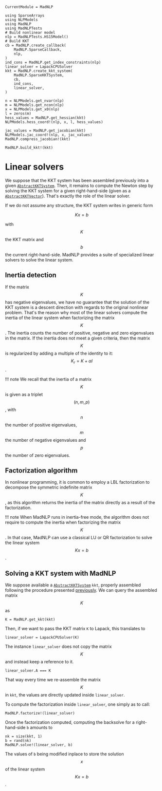 ```@meta
CurrentModule = MadNLP
```
```@setup linear_solver_example
using SparseArrays
using NLPModels
using MadNLP
using MadNLPTests
# Build nonlinear model
nlp = MadNLPTests.HS15Model()
# Build KKT
cb = MadNLP.create_callback(
    MadNLP.SparseCallback,
    nlp,
)
ind_cons = MadNLP.get_index_constraints(nlp)
linear_solver = LapackCPUSolver
kkt = MadNLP.create_kkt_system(
    MadNLP.SparseKKTSystem,
    cb,
    ind_cons,
    linear_solver,
)

n = NLPModels.get_nvar(nlp)
m = NLPModels.get_ncon(nlp)
x = NLPModels.get_x0(nlp)
l = zeros(m)
hess_values = MadNLP.get_hessian(kkt)
NLPModels.hess_coord!(nlp, x, l, hess_values)

jac_values = MadNLP.get_jacobian(kkt)
NLPModels.jac_coord!(nlp, x, jac_values)
MadNLP.compress_jacobian!(kkt)

MadNLP.build_kkt!(kkt)

```
# Linear solvers

We suppose that the KKT system has been assembled previously
into a given [`AbstractKKTSystem`](@ref). Then, it remains to compute
the Newton step by solving the KKT system for a given
right-hand-side (given as a [`AbstractKKTVector`](@ref)).
That's exactly the role of the linear solver.

If we do not assume any structure, the KKT system writes in generic form
```math
K x = b
```
with $$K$$ the KKT matrix and $$b$$ the current right-hand-side.
MadNLP provides a suite of specialized linear solvers to solve
the linear system.

## Inertia detection
If the matrix $$K$$ has negative eigenvalues, we have no guarantee
that the solution of the KKT system is a descent direction with regards
to the original nonlinear problem. That's the reason why most of the linear
solvers compute the inertia
of the linear system when factorizing the matrix $$K$$.
The inertia counts the number of positive,
negative and zero eigenvalues in the matrix. If the inertia does not
meet a given criteria, then the matrix $$K$$ is regularized by adding
a multiple of the identity to it: $$K_r = K + \alpha I$$.

!!! note
    We recall that the inertia of a matrix $$K$$ is given as
    a triplet $$(n,m,p)$$, with $$n$$ the number of positive eigenvalues,
    $$m$$ the number of negative eigenvalues and $$p$$ the number of
    zero eigenvalues.


## Factorization algorithm
In nonlinear programming, it is common
to employ a LBL factorization to decompose the symmetric indefinite
matrix $$K$$, as this algorithm returns the inertia
of the matrix directly as a result of the factorization.

!!! note
    When MadNLP runs in inertia-free mode, the algorithm
    does not require to compute the inertia when factorizing
    the matrix $$K$$. In that case, MadNLP can use a classical
    LU or QR factorization to solve the linear system $$Kx = b$$.


## Solving a KKT system with MadNLP

We suppose available a [`AbstractKKTSystem`](@ref) `kkt`, properly assembled
following the procedure presented [previously](kkt.md).
We can query the assembled matrix $$K$$ as
```@example linear_solver_example
K = MadNLP.get_kkt(kkt)

```
Then, if we want to pass the KKT matrix `K` to Lapack, this
translates to
```@example linear_solver_example
linear_solver = LapackCPUSolver(K)

```
The instance `linear_solver` does not copy the matrix $$K$$ and
instead keep a reference to it.
```@example linear_solver_example
linear_solver.A === K
```
That way every time we re-assemble the matrix $$K$$ in `kkt`,
the values are directly updated inside `linear_solver`.

To compute the factorization inside `linear_solver`,
one simply as to call:
```@example linear_solver_example
MadNLP.factorize!(linear_solver)

```
Once the factorization computed, computing the backsolve
for a right-hand-side `b` amounts to
```@example linear_solver_example
nk = size(kkt, 1)
b = rand(nk)
MadNLP.solve!(linear_solver, b)
```
The values of `b` being modified inplace to store the solution $$x$$ of the linear
system $$Kx =b$$.

